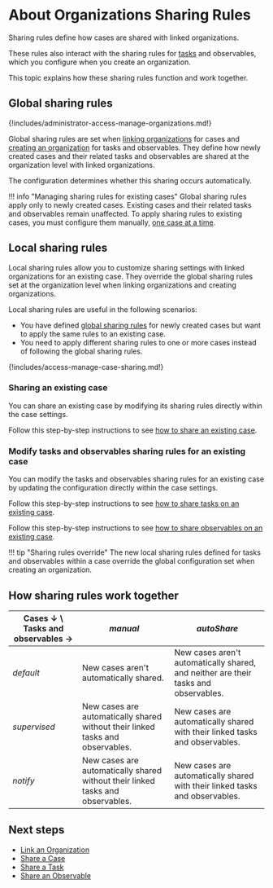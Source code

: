 # About Organizations Sharing Rules

Sharing rules define how cases are shared with linked organizations.

These rules also interact with the sharing rules for [tasks](../../user-guides/analyst-corner/tasks/about-tasks.md) and observables, which you configure when you create an organization.

This topic explains how these sharing rules function and work together.

## Global sharing rules

{!includes/administrator-access-manage-organizations.md!}

Global sharing rules are set when [linking organizations](link-an-organization.md) for cases and [creating an organization](create-an-organization.md) for tasks and observables. They define how newly created cases and their related tasks and observables are shared at the organization level with linked organizations.

The configuration determines whether this sharing occurs automatically.

!!! info "Managing sharing rules for existing cases"
    Global sharing rules apply only to newly created cases. Existing cases and their related tasks and observables remain unaffected. To apply sharing rules to existing cases, you must configure them manually, [one case at a time](#local-sharing-rules).

## Local sharing rules

Local sharing rules allow you to customize sharing settings with linked organizations for an existing case. They override the global sharing rules set at the organization level when linking organizations and creating organizations.

Local sharing rules are useful in the following scenarios:

* You have defined [global sharing rules](#global-sharing-rules) for newly created cases but want to apply the same rules to an existing case.
* You need to apply different sharing rules to one or more cases instead of following the global sharing rules.

{!includes/access-manage-case-sharing.md!}

### Sharing an existing case

You can share an existing case by modifying its sharing rules directly within the case settings.

Follow this step-by-step instructions to see [how to share an existing case](../../user-guides/analyst-corner/cases/share-a-case.md).

### Modify tasks and observables sharing rules for an existing case

You can modify the tasks and observables sharing rules for an existing case by updating the configuration directly within the case settings.

Follow this step-by-step instructions to see [how to share tasks on an existing case](../../user-guides/analyst-corner/tasks/share-a-task.md).

Follow this step-by-step instructions to see [how to share observables on an existing case](../../user-guides/analyst-corner/cases/share-an-observable.md).

!!! tip "Sharing rules override"
    The new local sharing rules defined for tasks and observables within a case override the global configuration set when creating an organization.

## How sharing rules work together

| Cases ↓ \ Tasks and observables → | *manual* | *autoShare* |
|----------------------------------------------------------|--------------------------------------|--------------------------------------|
| *default* | New cases aren't automatically shared. | New cases aren't automatically shared, and neither are their tasks and observables. |
| *supervised* | New cases are automatically shared without their linked tasks and observables.| New cases are automatically shared with their linked tasks and observables. |
| *notify* | New cases are automatically shared without their linked tasks and observables. | New cases are automatically shared with their linked tasks and observables. |

## Next steps

* [Link an Organization](link-an-organization.md)
* [Share a Case](../../user-guides/analyst-corner/cases/share-a-case.md)
* [Share a Task](../../user-guides/analyst-corner/tasks/share-a-task.md)
* [Share an Observable](../../user-guides/analyst-corner/cases/share-an-observable.md)